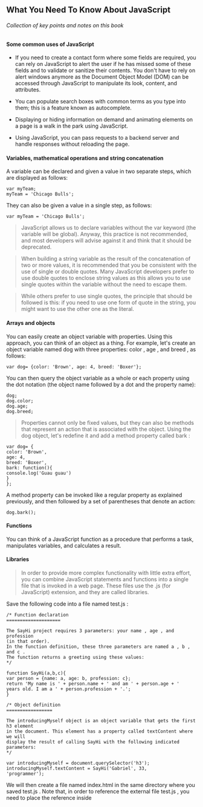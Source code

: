 ## What You Need To Know About JavaScript
###### Collection of key points and notes on this book

#### Some common uses of JavaScript

- If you need to create a contact form where some fields are required, you can
rely on JavaScript to alert the user if he has missed some of these fields and
to validate or sanitize their contents. You don't have to rely on alert windows
anymore as the Document Object Model (DOM) can be accessed through
JavaScript to manipulate its look, content, and attributes.

- You can populate search boxes with common terms as you type into them;
this is a feature known as autocomplete.

- Displaying or hiding information on demand and animating elements on a
page is a walk in the park using JavaScript.

- Using JavaScript, you can pass requests to a backend server and handle
responses without reloading the page.

#### Variables, mathematical operations and string concatenation

A variable can be declared and given a value in two separate steps, which are
displayed as follows:

```
var myTeam;
myTeam = 'Chicago Bulls';
```

They can also be given a value in a single step, as follows:

```
var myTeam = 'Chicago Bulls';
```

> JavaScript allows us to declare variables without the var keyword (the variable will
be global). Anyway, this practice is not recommended, and most developers will
advise against it and think that it should be deprecated.

> When building a string variable as the result of the concatenation of two or more
values, it is recommended that you be consistent with the use of single or double
quotes. Many JavaScript developers prefer to use double quotes to enclose string
values as this allows you to use single quotes within the variable without the need
to escape them.

> While others prefer to use single quotes, the principle that should be followed is this:
if you need to use one form of quote in the string, you might want to use the other
one as the literal.

#### Arrays and objects

You can easily create an object variable with properties.
Using this approach, you can think of an object as a thing. For example, let's create an
object variable named dog with three properties: color , age , and breed , as follows:

```
var dog= {color: 'Brown', age: 4, breed: 'Boxer'};
```

You can then query the object variable as a whole or each property using the dot
notation (the object name followed by a dot and the property name):

```
dog;
dog.color;
dog.age;
dog.breed;
```

> Properties cannot only be fixed values, but they can also be methods that represent
an action that is associated with the object. Using the dog object, let's redefine it and
add a method property called bark :

```
var dog= {
color: 'Brown',
age: 4,
breed: 'Boxer',
bark: function(){
console.log('Guau guau')
}
};
```

A method property can be invoked like a regular property as explained previously,
and then followed by a set of parentheses that denote an action:

```
dog.bark();
```

#### Functions

You can think of a JavaScript function as a procedure that performs a task, manipulates
variables, and calculates a result.


#### Libraries

> In order to provide more complex functionality with little extra effort, you can
combine JavaScript statements and functions into a single file that is invoked in
a web page. These files use the .js (for JavaScript) extension, and they are called
libraries.

Save the following code into a file named test.js :

```
/* Function declaration
====================

The SayHi project requires 3 parameters: your name , age , and profession
(in that order).
In the function definition, these three parameters are named a , b , and c .
The function returns a greeting using these values:
*/

function SayHi(a,b,c){
var person = {name: a, age: b, profession: c};
return 'My name is ' + person.name + ' and am ' + person.age + '
years old. I am a ' + person.profession + '.';
}

/* Object definition
=================

The introducingMyself object is an object variable that gets the first h3 element
in the document. This element has a property called textContent where we will
display the result of calling SayHi with the following indicated parameters:
*/

var introducingMyself = document.querySelector('h3');
introducingMyself.textContent = SayHi('Gabriel', 33,
'programmer');
```

We will then create a file named index.html in the same directory where you saved
test.js . Note that, in order to reference the external file test.js , you need to place
the reference inside <script> tags as indicated in the following:

```
<!DOCTYPE html>
<html lang = "en-US">
<head>
<meta charset = "UTF-8">
<title>Chapter 1</title>
</head>
<body>
<h1>First example</h1>
<h3></h3>
<script src="test.js"></script>
</body>
</html>
```

#### Getting Started with ECMAScript 6

###### Template strings
For this type of example as below:

in ECMAScript 5 you would use backslashes, as follows:

```
var greeting = "Hi! This \
is a wonderful day, isn't it?";
```

In ECMAScript 6, you can write much cleaner code:

```
var greeting = `Hi! This
is a wonderful day, isn't it?`;
```

For example, let's define an object variable named person , as follows:

```
var person = {name: "Gabriel", age: "33", profession: "developer",
saySomething: function msg(d){return "This is my message: " + d}
};
```

With ECMAScript 5, the following line returns a personal presentation:

```
console.log("My name is " + person.name + " and I'm a " +
person.profession + ". " + person.saySomething("Happy Tuesday!"));
```

Whereas, in ECMAScript 6, template strings allow to output the same presentation
with the following:

```
console.log(`My name is ${person.name} and I'm a
${person.profession}. ${person.saySomething("Happy Tuesday!")}`);
```

This is much shorter and easier to read.




























